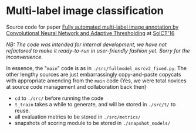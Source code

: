 # Multi-label image classification

Source code for paper [Fully automated multi-label image annotation by Convolutional Neural Network and Adaptive Thresholding](http://dl.acm.org/citation.cfm?id=3011118) at [SoICT'16](https://soict.hust.edu.vn/~soict2016/)

*NB: The code was intended for internal development, we have not refactored to make it ready-to-run in user-friendly fashion yet. Sorry for the inconvenience.*

In essence, the "`main`" code is as in `./src/fullmodel_msrcv2_fixed.py`. The other lengthy sources are just embarrassingly copy-and-paste copycats with appropriate amending from the `main` code (Yes, we were total novices at source code management and collaboration back then)

* `cd` to `./src/` before running the code
* `t_train` takes a while to generate, and will be stored in `./src/t/` to reuse. 
* all evaluation metrics to be stored in `./src/metrics/`
* snapshots of scoring module to be stored in `./snapshot_models/`